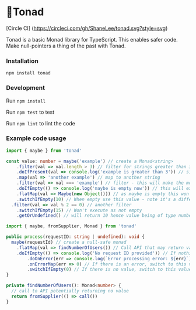 # 🦶Tonad

[Circle CI] (https://circleci.com/gh/ShaneLee/tonad.svg?style=svg)

Tonad is a basic Monad library for TypeScript. This enables safer code. Make null-pointers a thing of the past with Tonad.

### Installation

```npm install tonad``` 

### Development

Run ```npm install```

Run ```npm test``` to test

Run ```npm lint``` to lint the code


### Example code usage

```typescript
import { maybe } from 'tonad'

const value: number = maybe('example') // create a Monad<string>
	.filter(val => val.length > 3) // filter for strings greater than 3
	.doIfPresent(val => console.log('example is greater than 3')) // side-effect if value exists
	.map(val => 'another example') // map to another string
	.filter(val => val === 'example') // filter - this will make the monad empty
	.doIfEmpty(() => console.log('maybe is empty now')) // this will execute because it's empty
	.flatMap(val => Maybe(new Object())) // as maybe is empty this won't execute
	.switchIfEmpty(10) // When empty use this value - note it's a different type to the original
  .filter(val => val % 2 == 0) // another filter
	.switchIfEmpty(15) // Won't execute as not empty
	.getOrUndefined() // will return 10 hence value being of type number
```



```typescript
import { maybe, fromSupplier, Monad } from 'tonad'

public process(requestID: string | undefined): void {
  maybe(requestId) // create a null-safe monad
  	.flatMap(val => findNumberOfUsers()) // Call API that may return value or error
    .doIfEmpty(() => console.log('No request ID provided')) // If nothing is returned, log
		.doOnError(err => console.log(`Error processing error: ${err}`)) // Log if error thrown
		.onErrorMap(err => 0) // If there is an error, switch to this value
		.switchIfEmpty(0) // If there is no value, switch to this value
}

private findNumberOfUsers(): Monad<number> {
  // call to API potentially returning no value
  return fromSupplier(() => call())
}
```

